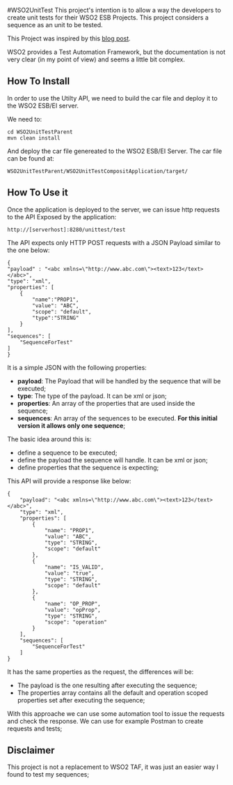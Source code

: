 #WSO2UnitTest
This project's intention is to allow a way the developers to create unit tests for their WSO2 ESB Projects. 
This project considers a sequence as an unit to be tested. 

This Project was inspired by this [blog post](http://rogervdkimmenade.blogspot.com/2016/08/wso2-esb-design-for-testability.html). 

WSO2 provides a Test Automation Framework, but the documentation is not very clear (in my point of view) and seems a little bit complex.

## How To Install

In order to use the Utilty API, we need to build the car file and deploy it to the WSO2 ESB/EI server.

We need to:

   
	cd WSO2UnitTestParent
	mvn clean install
	
And deploy the car file genereated to the WSO2 ESB/EI Server.
The car file can be found at:

	WSO2UnitTestParent/WSO2UnitTestCompositApplication/target/
	
## How To Use it

Once the application is deployed to the server, we can issue http requests to the API Exposed by the application:

	http://[serverhost]:8280/unittest/test
	

The API expects only HTTP POST requests with a JSON Payload similar to the one below:

	{
    "payload" : "<abc xmlns=\"http://www.abc.com\"><text>123</text></abc>",
    "type": "xml",
    "properties": [
        {
            "name":"PROP1",
            "value": "ABC",
            "scope": "default",
            "type":"STRING"
        }
    ],
    "sequences": [
        "SequenceForTest"
    ]
	}

	
It is a simple JSON with the following properties:

* **payload**: The Payload that will be handled by the sequence that will be executed;
* **type**: The type of the payload. It can be xml or json;
* **properties**: An array of the properties that are used inside the sequence;
* **sequences**: An array of the sequences to be executed. **For this initial version it allows only one sequence**; 


The basic idea around this is:

* define a sequence to be executed;
* define the payload the sequence will handle. It can be xml or json;
* define properties that the sequence is expecting;

This API will provide a response like below:

	{
	    "payload": "<abc xmlns=\"http://www.abc.com\"><text>123</text></abc>",
	    "type": "xml",
	    "properties": [
	        {
	            "name": "PROP1",
	            "value": "ABC",
	            "type": "STRING",
	            "scope": "default"
	        },
	        {
	            "name": "IS_VALID",
	            "value": "true",
	            "type": "STRING",
	            "scope": "default"
	        },
	        {
	            "name": "OP_PROP",
	            "value": "opProp",
	            "type": "STRING",
	            "scope": "operation"
	        }
	    ],
	    "sequences": [
	        "SequenceForTest"
	    ]
	}
	

It has the same properties as the request, the differences will be:

* The payload is the one resulting after executing the sequence;
* The properties array contains all the default and operation scoped properties set after executing the sequence;


With this approache we can use some automation tool to issue the requests and check the response.
We can use for example Postman to create requests and tests;


## Disclaimer

This project is not a replacement to WSO2 TAF, it was just an easier way I found to test my sequences;